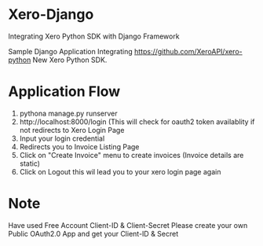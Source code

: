 # Xero-Django
Integrating Xero Python SDK with Django Framework

Sample Django Application Integrating https://github.com/XeroAPI/xero-python New Xero Python SDK.

# Application Flow
1. pythona manage.py runserver
2. http://localhost:8000/login  (This will check for oauth2 token availablity if not redirects to Xero Login Page
3. Input your login credential
4. Redirects you to Invoice Listing Page
5. Click on "Create Invoice" menu to create invoices (Invoice details are static)
6. Click on Logout this wil lead you to your xero login page again

# Note
Have used Free Account Client-ID & Client-Secret
Please create your own Public OAuth2.0 App and get your Client-ID & Secret

